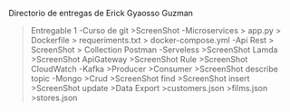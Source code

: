 Directorio de entregas de Erick Gyaosso Guzman

>Entregable 1
    -Curso de git
        >ScreenShot
    -Microservices
        > app.py
        > Dockerfile
        > requeriments.txt
        > docker-compose.yml
    -Api Rest
        > ScreenShot
        > Collection Postman
    -Serveless
        >ScreenShot Lamda
        >ScreenShot ApiGateway
        >ScreenShot Rule
        >ScreenShot CloudWatch
    -Kafka
        >Producer
        >Consumer
        >ScreenShot describe topic
    -Mongo
        >Crud
            >ScreenShot find
            >ScreenShot insert
            >ScreenShot update
        >Data Export
            >customers.json
            >films.json
            >stores.json
